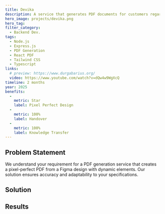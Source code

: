 ```yaml
---
title: Devika
description: A service that generates PDF documents for customers regarding their international travel.
hero_image: projects/devika.png
hero_tag:
filter_category:
  - Backend Dev.
tags:
  - Node.js
  - Express.js
  - PDF Generation
  - React PDF
  - Tailwind CSS
  - Typescript
links:
  # preview: https://www.durgabarius.org/
  video: https://www.youtube.com/watch?v=dQw4w9WgXcQ
timeline: 2 months
year: 2025
benefits:
  -
    metric: Star
    label: Pixel Perfect Design
  -
    metric: 100%
    label: Handover
  -
    metric: 100%
    label: Knowledge Transfer
---
```


## Problem Statement

We understand your requirement for a PDF generation service that creates a pixel-perfect PDF from a Figma design with dynamic elements. Our solution ensures accuracy and adaptability to your specifications.

## Solution

## Results
